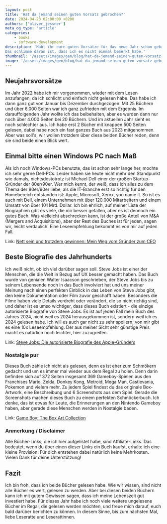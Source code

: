 ```yaml
---
layout: post
title: 'Hat da jemand seinen guten Vorsatz gebrochen?'
date: 2024-04-23 02:00:00 +0200
authors: ['oliver_jessner']
meta_og_type: 'article'
categories:
    - books
    - software-development
description: 'Habt ihr eure guten Vorsätze für das neue Jahr schon gebrochen? Ich bin in diesem Punkt schuldig. 
Das schlimme daran ist, dass ich es nicht einmal bemerkt habe.'
thumbnail: '/assets/images/gen/blog/hat-da-jemand-seinen-guten-vorsatz-gebrochen/header_thumbnail.webp'
image: '/assets/images/gen/blog/hat-da-jemand-seinen-guten-vorsatz-gebrochen/header.webp'
---
```


## Neujahrsvorsätze

Im Jahr 2022 habe ich mir vorgenommen, wieder mit dem Lesen anzufangen, da ich schlicht und einfach nicht gelesen habe. Das habe ich dann ganz gut von Januar bis Dezember durchgezogen. Mit 25 Büchern und über 6.000 Seiten war ich ganz zufrieden mit dem Ergebnis. Im darauffolgenden Jahr wollte ich das beibehalten, aber es wurden dann nur noch über 4.000 Seiten bei 20 Büchern. Und im aktuellen Jahr sieht es noch schlechter aus. Ich habe erst 2 Bücher mit knappen 500 Seiten gelesen, dabei habe noch ein fast ganzes Buch aus 2023 mitgenommen. Aber was soll's, wir wollen trotzdem über diese beiden Bücher reden, denn sie sind beide einen Blick wert.

## Einmal bitte einen Windows PC nach Maß

Als ich noch Windows-PCs benutzte, das ist schon sehr lange her, mochte ich sehr gerne Dell-PCs. Leider haben sie heute nicht mehr den Standpunkt wie damals, nichtsdestotrotz ist Michael Dell einer der großen Startup-Gründer der 80er/90er. Wer mich kennt, der weiß, dass ich alles zu dem Thema der 80er/90er liebe, als die IT-Branche erst so richtig für den Homebereich entstanden ist: Apple, Microsoft, Xerox, you name it. So ist es auch mit Dell, einem Unternehmen mit über 120.000 Mitarbeitern und einem Umsatz von über 101 Mrd. Dollar. Ich bin ehrlich, auf meiner Liste der Biographien gibt es viele, die mir besser gefallen, aber es ist dennoch ein gutes Buch. Was vielleicht abschrecken kann, ist der große Anteil von M&A (Mergers and Acquisitions), aber der Rest des Buches ist für jeden, sagen wir, leicht verdaulich. Eine Leseempfehlung bekommt es von mir auf jeden Fall.

Link: [Nett sein und trotzdem gewinnen: Mein Weg vom Gründer zum CEO](https://amzn.to/3w1vSNV)

## Beste Biografie des Jahrhunderts

Ich weiß nicht, ob ich viel darüber sagen soll. Steve Jobs ist einer der Menschen, die die Welt in Bezug auf UX besser gemacht haben. Das Buch wurde von genialen Walter Isaacson geschrieben, der Steve Jobs bis zu seinem Lebensende noch in das Buch involviert hat und uns meiner Meinung nach einen perfekten Einblick in das Leben von Steve Jobs gibt, den keine Dokumentation oder Film zuvor geschafft haben. Besonders die Filme haben viele Details verdreht oder verändert, die so nicht richtig sind, und daher ist es umso wichtiger, dass dieses Buch existiert - die einzige autorisierte Biografie von Steve Jobs. Es ist auf jeden Fall mein Buch des Jahres 2024, nicht weil es 2024 herausgekommen ist, sondern weil ich es 2024 gelesen habe. Ich will es auch gar nicht zu sehr spoilern; von mir gibt es eine 10x Leseempfehlung. Der aus meiner Sicht sehr günstige Preis macht es natürlich noch leichter, hier zuzugreifen.

Link: [Steve Jobs: Die autorisierte Biografie des Apple-Gründers](https://amzn.to/3W4UAaK)

### Nostalgie pur

Dieses Buch zähle ich nicht als gelesen, denn es ist eher zum Schmökern gedacht und um es immer mal wieder aus dem Regal zu holen. Denn darin befinden sich auf 372 Seiten insgesamt 369 Gameboy-Spielen aus den Franchises Mario, Zelda, Donkey Kong, Metroid, Mega Man, Castlevania, Pokemon und vielem mehr. Zu jedem Spiel findest du das originale Box-Artwork, eine Beschreibung und 6 Screenshots aus dem Spiel. Gerade die Screenshots machen dieses Buch zu einem perfekten Schmöckerbuch. Ich denke, das ist etwas für Leute, die Erinnerungen an den Nintendo Gameboy haben, aber gerade diese Menschen werden in Nostalgie baden.

Link: [Game Boy: The Box Art Collection](https://amzn.to/4b7tR1n)

### Anmerkung / Disclaimer

Alle Bücher-Links, die ich hier aufgelistet habe, sind Affiliate-Links. Das bedeutet, wenn du über einen dieser Links ein Buch kaufst, erhalte ich eine kleine Provision. Für dich entstehen dabei natürlich keine Mehrkosten. Vielen Dank für deine Unterstützung!

## Fazit

Ich bin froh, dass ich beide Bücher gelesen habe. Wie wir wissen, sind nicht alle Bücher es wert, gelesen zu werden. Aber bei diesen beiden Büchern kann ich mit gutem Gewissen sagen, dass ich meine Lebenszeit gut investiert habe. Für dieses Jahr habe ich noch viele weitere ungelesene Bücher im Regal, die gelesen werden möchten, und freue mich darauf, euch bald darüber berichten zu können. In diesem Sinne, bis zum nächsten Mal, liebe Leseratte und Leserattinnen.
